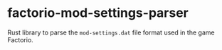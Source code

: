 # factorio-mod-settings-parser

Rust library to parse the `mod-settings.dat` file format used in the game Factorio.
